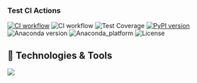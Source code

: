 ### Test CI Actions

[![CI workflow](https://github.com/mauvais2/pytestexample/actions/workflows/ci.yml/badge.svg)](https://github.com/mauvais2/pytestexample/actions/workflows/ci.yml)
![CI workflow](https://github.com/mauvais2/pytestexample/actions/workflows/ci.yml/badge.svg)
![Test Coverage](https://raw.githubusercontent.com/mauvais2/pytestexample/master/coverage.svg)
[![PyPI version](https://badge.fury.io/py/pypigeonhole-build.svg)](https://badge.fury.io/py/pypigeonhole-build)
![Anaconda version](https://anaconda.org/psilons/pypigeonhole-build/badges/version.svg)
![Anaconda_platform](https://anaconda.org/psilons/pypigeonhole-build/badges/platforms.svg)
![License](https://anaconda.org/psilons/pypigeonhole-build/badges/license.svg)

## 🔧 Technologies & Tools
![](https://img.shields.io/badge/OS-Linux-informational?style=flat&logo=linux&logoColor=white&color=2bbc8a)
